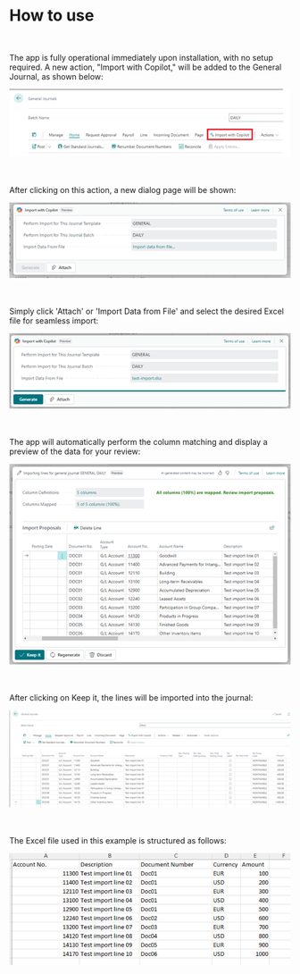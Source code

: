 # How to use
&nbsp;  

The app is fully operational immediately upon installation, with no setup required. A new action, "Import with Copilot," will be added to the General Journal, as shown below:

![Gen Journal Image](Assets/Action.png)  
&nbsp;  
&nbsp;  

After clicking on this action, a new dialog page will be shown:

![AI Prompt](Assets/AIPrompt.png)  
&nbsp;  
&nbsp;  

Simply click 'Attach' or 'Import Data from File' and select the desired Excel file for seamless import:

![Import Prompt](Assets/ImportPrompt.png)  
&nbsp;  
&nbsp;  

The app will automatically perform the column matching and display a preview of the data for your review:

![Import Preview](Assets/ImportPreview.png)  
&nbsp;  
&nbsp;   

After clicking on Keep it, the lines will be imported into the journal:

![Journal After Import](Assets/JournalAfterImport.png)  
&nbsp;  
&nbsp; 

The Excel file used in this example is structured as follows:

![Excel Sample](Assets/ExcelSample.png)  
&nbsp;  
&nbsp;  